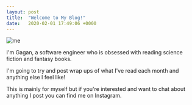 ```yaml
---
layout: post
title:  "Welcome to My Blog!"
date:   2020-02-01 17:49:06 +0000
---
```


![me](/assets/me.jpg)

I'm Gagan, a software engineer who is obsessed with reading science fiction and fantasy books.

I'm going to try and post wrap ups of what I've read each month and anything else I feel like!

This is mainly for myself but if you're interested and want to chat about anything I post you can find me on Instagram.
